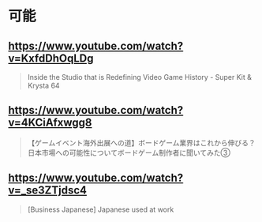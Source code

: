 # 可能

## https://www.youtube.com/watch?v=KxfdDhOqLDg

> Inside the Studio that is Redefining Video Game History - Super Kit & Krysta 64 
 
## https://www.youtube.com/watch?v=4KCiAfxwgg8

>【ゲームイベント海外出展への道】ボードゲーム業界はこれから伸びる？日本市場への可能性についてボードゲーム制作者に聞いてみた③ 

## https://www.youtube.com/watch?v=_se3ZTjdsc4

> [Business Japanese] Japanese used at work 
